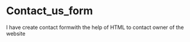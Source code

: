 # Contact_us_form
I have create contact formwith the help of HTML  to contact owner of the website 
